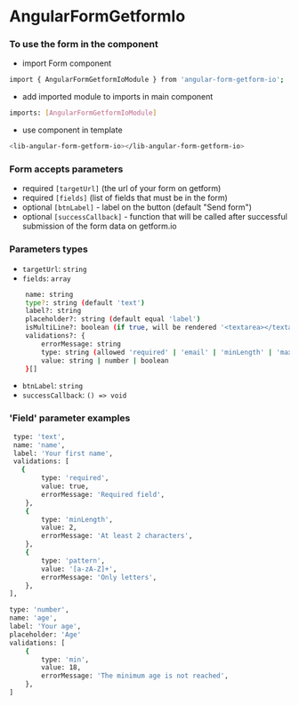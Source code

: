 # AngularFormGetformIo

### To use the form in the component

- import Form component

```sh
import { AngularFormGetformIoModule } from 'angular-form-getform-io';
```

- add imported module to imports in main component

```sh
imports: [AngularFormGetformIoModule]
```

- use component in template

```sh
<lib-angular-form-getform-io></lib-angular-form-getform-io>
```

### Form accepts parameters

- required `[targetUrl]` (the url of your form on getform)
- required `[fields]` (list of fields that must be in the form)
- optional `[btnLabel]` - label on the button (default "Send form")
- optional `[successCallback]` - function that will be called after successful submission of the form data on getform.io

### Parameters types

- `targetUrl`: `string`
- `fields`: `array`

```sh
    name: string
    type?: string (default 'text')
    label?: string
    placeholder?: string (default equal 'label')
    isMultiLine?: boolean (if true, will be rendered '<textarea></textarea>', otherwise a '<input />')
    validations?: {
        errorMessage: string
        type: string (allowed 'required' | 'email' | 'minLength' | 'maxLength' | 'min' | 'max' | 'pattern')
        value: string | number | boolean
    }[]
```

- `btnLabel`: `string`
- `successCallback`: `() => void`

### 'Field' parameter examples

```sh
 type: 'text',
 name: 'name',
 label: 'Your first name',
 validations: [
   {
        type: 'required',
        value: true,
        errorMessage: 'Required field',
    },
    {
        type: 'minLength',
        value: 2,
        errorMessage: 'At least 2 characters',
    },
    {
        type: 'pattern',
        value: '[a-zA-Z]+',
        errorMessage: 'Only letters',
    },
],
```

```sh
type: 'number',
name: 'age',
label: 'Your age',
placeholder: 'Age'
validations: [
    {
        type: 'min',
        value: 18,
        errorMessage: 'The minimum age is not reached',
    },
]
```
